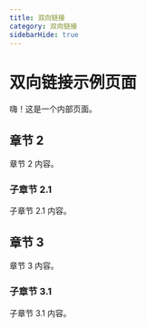 ```yaml
---
title: 双向链接
category: 双向链接
sidebarHide: true
---
```


# 双向链接示例页面

嗨！这是一个内部页面。

## 章节 2

章节 2 内容。

### 子章节 2.1

子章节 2.1 内容。

## 章节 3

章节 3 内容。

### 子章节 3.1

子章节 3.1 内容。

